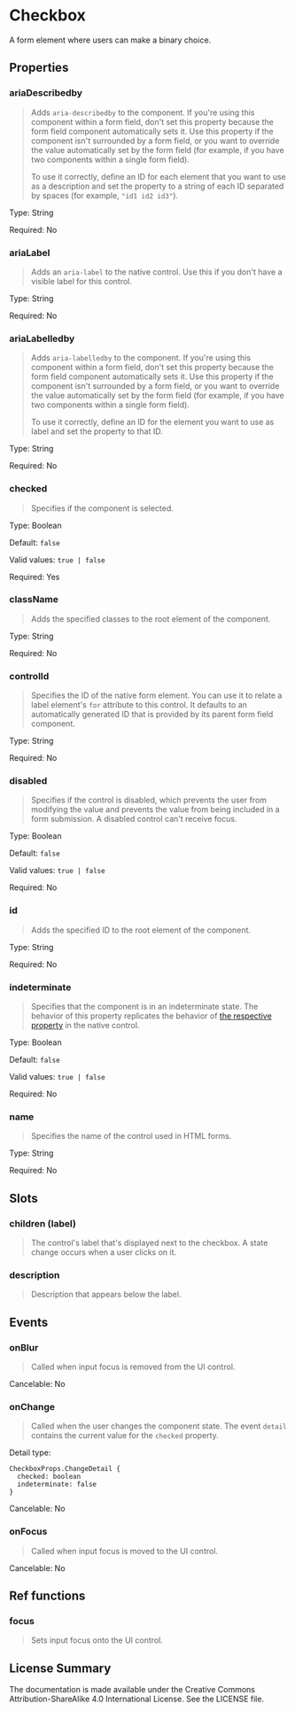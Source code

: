 # Checkbox

A form element where users can make a binary choice.



## Properties



### ariaDescribedby

> Adds `aria-describedby` to the component. If you're using this component within a form field,
> don't set this property because the form field component automatically sets it.
> Use this property if the component isn't surrounded by a form field, or you want to override the value
> automatically set by the form field (for example, if you have two components within a single form field).
> 
> To use it correctly, define an ID for each element that you want to use as a description
> and set the property to a string of each ID separated by spaces (for example, `"id1 id2 id3"`).
> 

Type: String

Required: No


### ariaLabel

> Adds an `aria-label` to the native control.
> Use this if you don't have a visible label for this control.
> 

Type: String

Required: No


### ariaLabelledby

> Adds `aria-labelledby` to the component. If you're using this component within a form field,
> don't set this property because the form field component automatically sets it.
> Use this property if the component isn't surrounded by a form field, or you want to override the value
> automatically set by the form field (for example, if you have two components within a single form field).
> 
> To use it correctly, define an ID for the element you want to use as label and set the property to that ID.
> 

Type: String

Required: No


### checked

> Specifies if the component is selected.

Type: Boolean

Default: `false`

Valid values: `true | false`

Required: Yes


### className

> Adds the specified classes to the root element of the component.

Type: String

Required: No


### controlId

> Specifies the ID of the native form element. You can use it to relate
> a label element's `for` attribute to this control.
> It defaults to an automatically generated ID that
> is provided by its parent form field component.
> 

Type: String

Required: No


### disabled

> Specifies if the control is disabled, which prevents the
> user from modifying the value and prevents the value from
> being included in a form submission. A disabled control can't
> receive focus.

Type: Boolean

Default: `false`

Valid values: `true | false`

Required: No


### id

> Adds the specified ID to the root element of the component.

Type: String

Required: No


### indeterminate

> Specifies that the component is in an indeterminate state. The behavior of this property replicates
> the behavior of [the respective property](https://developer.mozilla.org/en-US/docs/Web/HTML/Element/input/checkbox#Indeterminate_state_checkboxes)
> in the native control.

Type: Boolean

Default: `false`

Valid values: `true | false`

Required: No


### name

> Specifies the name of the control used in HTML forms.

Type: String

Required: No





## Slots



### children (label)

> The control's label that's displayed next to the checkbox. A state change occurs when a user clicks on it.




### description

> Description that appears below the label.







## Events



### onBlur

> Called when input focus is removed from the UI control.

Cancelable: No



### onChange

> Called when the user changes the component state. The event `detail` contains the current value for the `checked` property.

Detail type: 
```
CheckboxProps.ChangeDetail {
  checked: boolean
  indeterminate: false
}
```

Cancelable: No



### onFocus

> Called when input focus is moved to the UI control.

Cancelable: No






## Ref functions



### focus

> Sets input focus onto the UI control.




## License Summary

The documentation is made available under the Creative Commons Attribution-ShareAlike 4.0 International License. See the LICENSE file.
